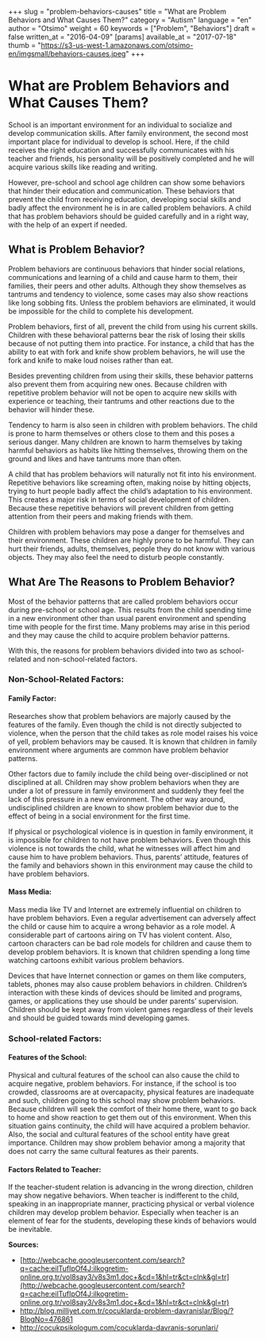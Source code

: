 +++
slug = "problem-behaviors-causes"
title = "What are Problem Behaviors and What Causes Them?"
category = "Autism"
language = "en"
author = "Otsimo"
weight = 60
keywords = ["Problem", "Behaviors"]
draft = false
written_at = "2016-04-09"
[params]
available_at = "2017-07-18"
thumb = "https://s3-us-west-1.amazonaws.com/otsimo-en/imgsmall/behaviors-causes.jpeg"
+++

# What are Problem Behaviors and What Causes Them?

School is an important environment for an individual to socialize and develop communication skills. After family environment, the second most important place for individual to develop is school. Here, if the child receives the right education and successfully communicates with his teacher and friends, his personality will be positively completed and he will acquire various skills like reading and writing.

However, pre-school and school age children can show some behaviors that hinder their education and communication. These behaviors that prevent the child from receiving education, developing social skills and badly affect the environment he is in are called problem behaviors. A child that has problem behaviors should be guided carefully and in a right way, with the help of an expert if needed.

## What is Problem Behavior?

Problem behaviors are continuous behaviors that hinder social relations, communications and learning of a child and cause harm to them, their families, their peers and other adults. Although they show themselves as tantrums and tendency to violence, some cases may also show reactions like long sobbing fits. Unless the problem behaviors are eliminated, it would be impossible for the child to complete his development.

Problem behaviors, first of all, prevent the child from using his current skills. Children with these behavioral patterns bear the risk of losing their skills because of not putting them into practice. For instance, a child that has the ability to eat with fork and knife show problem behaviors, he will use the fork and knife to make loud noises rather than eat.

Besides preventing children from using their skills, these behavior patterns also prevent them from acquiring new ones. Because children with repetitive problem behavior will not be open to acquire new skills with experience or teaching, their tantrums and other reactions due to the behavior will hinder these.

Tendency to harm is also seen in children with problem behaviors. The child is prone to harm themselves or others close to them and this poses a serious danger. Many children are known to harm themselves by taking harmful behaviors as habits like hitting themselves, throwing them on the ground and likes and have tantrums more than often.

A child that has problem behaviors will naturally not fit into his environment. Repetitive behaviors like screaming often, making noise by hitting objects, trying to hurt people badly affect the child’s adaptation to his environment. This creates a major risk in terms of social development of children. Because these repetitive behaviors will prevent children from getting attention from their peers and making friends with them.

Children with problem behaviors may pose a danger for themselves and their environment. These children are highly prone to be harmful. They can hurt their friends, adults, themselves, people they do not know with various objects. They may also feel the need to disturb people constantly.

## What Are The Reasons to Problem Behavior?

Most of the behavior patterns that are called problem behaviors occur during pre-school or school age. This results from the child spending time in a new environment other than usual parent environment and spending time with people for the first time. Many problems may arise in this period and they may cause the child to acquire problem behavior patterns.

With this, the reasons for problem behaviors divided into two as school-related and non-school-related factors.


### Non-School-Related Factors:

#### Family Factor:

Researches show that problem behaviors are majorly caused by the features of the family. Even though the child is not directly subjected to violence, when the person that the child takes as role model raises his voice of yell, problem behaviors may be caused. It is known that children in family environment where arguments are common have problem behavior patterns.

Other factors due to family include the child being over-disciplined or not disciplined at all. Children may show problem behaviors when they are under a lot of pressure in family environment and suddenly they feel the lack of this pressure in a new environment. The other way around, undisciplined children are known to show problem behavior due to the effect of being in a social environment for the first time.

If physical or psychological violence is in question in family environment, it is impossible for children to not have problem behaviors. Even though this violence is not towards the child, what he witnesses will affect him and cause him to have problem behaviors. Thus, parents’ attitude, features of the family and behaviors shown in this environment may cause the child to have problem behaviors.

#### Mass Media:

Mass media like TV and Internet are extremely influential on children to have problem behaviors. Even a regular advertisement can adversely affect the child or cause him to acquire a wrong behavior as a role model. A considerable part of cartoons airing on TV has violent content. Also, cartoon characters can be bad role models for children and cause them to develop problem behaviors. It is known that children spending a long time watching cartoons exhibit various problem behaviors.

Devices that have Internet connection or games on them like computers, tablets, phones may also cause problem behaviors in children. Children’s interaction with these kinds of devices should be limited and programs, games, or applications they use should be under parents’ supervision. Children should be kept away from violent games regardless of their levels and should be guided towards mind developing games.

### School-related Factors:

#### Features of the School:

Physical and cultural features of the school can also cause the child to acquire negative, problem behaviors. For instance, if the school is too crowded, classrooms are at overcapacity, physical features are inadequate and such, children going to this school may show problem behaviors. Because children will seek the comfort of their home there, want to go back to home and show reaction to get them out of this environment. When this situation gains continuity, the child will have acquired a problem behavior. Also, the social and cultural features of the school entity have great importance. Children may show problem behavior among a majority that does not carry the same cultural features as their parents.

#### Factors Related to Teacher:

If the teacher-student relation is advancing in the wrong direction, children may show negative behaviors. When teacher is indifferent to the child, speaking in an inappropriate manner, practicing physical or verbal violence children may develop problem behavior. Especially when teacher is an element of fear for the students, developing these kinds of behaviors would be inevitable.

**Sources:**

  * [http://webcache.googleusercontent.com/search?q=cache:eilTufIpOf4J:ilkogretim-online.org.tr/vol8say3/v8s3m1.doc+&cd=1&hl=tr&ct=clnk&gl=tr](http://webcache.googleusercontent.com/search?q=cache:eilTufIpOf4J:ilkogretim-online.org.tr/vol8say3/v8s3m1.doc+&cd=1&hl=tr&ct=clnk&gl=tr)
  * <http://blog.milliyet.com.tr/cocuklarda-problem-davranislar/Blog/?BlogNo=476861>
  * <http://cocukpsikologum.com/cocuklarda-davranis-sorunlari/>
